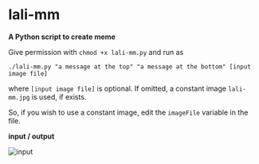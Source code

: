# lali-mm
**A Python script to create meme**

Give permission with `chmod +x lali-mm.py` and run as

`./lali-mm.py "a message at the top" "a message at the bottom" [input image file]`

where `[input image file]` is optional. If omitted, a constant image `lali-mm.jpg` is used, if exists. 

So, if you wish to use a constant image, edit the `imageFile` variable in the file.

**input / output**

![input](https://raw.githubusercontent.com/username/projectname/branch/path/to/img.png)
